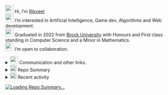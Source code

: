 <img src="https://user-images.githubusercontent.com/62815232/196769521-ef4fb24b-e8d9-4a27-ae4a-e0dc1bd1d2fe.png" width=25/> Hi, I’m <a href="https://www.google.com/search?q=rikveet">Rikveet</a>  
<img src="https://user-images.githubusercontent.com/62815232/196764085-3b4a74b8-fb97-453e-9915-715d53105bb0.png" width=25/> I’m interested in Artificial Intelligence, Game dev, Algorithms and Web development.  
<a href="https://youtube.com/clip/UgkxVoZYXwSF9ptSY4W_8jLttRR8ueTUXwj1"><img src="https://user-images.githubusercontent.com/62815232/196762888-af6f29c9-d3cb-4ca6-9cd4-bd2849f8a8d2.png" width=25/></a> Graduated in 2022 from [Brock University](https://brocku.ca/) with Honours and First class standing in Computer Science and a Minor in Mathematics.  
<img src="https://user-images.githubusercontent.com/62815232/196769387-77dc01d3-a4f8-4051-a2ae-a872232556a3.png" width=25/> I’m open to collaboration.  
<details>
<summary> <img src="https://user-images.githubusercontent.com/62815232/196763992-f6158f49-0dfa-4702-b4e7-fcaade8b73dc.png" width=25/> Communication and other links. </summary>
    <table>
        <td>
            <a href="mailto:rikveetsinghhayer@gmail.com">
                <img src='https://img.shields.io/badge/Gmail-D14836?style=for-the-badge&logo=gmail&logoColor=white' />
            </a>
        </td>
        <td>
            <a href="https://www.linkedin.com/in/rikveet-hayer/">
                <img src='https://img.shields.io/badge/LinkedIn-0077B5?style=for-the-badge&logo=linkedin&logoColor=white' />
            </a>
        </td>
        <td>
            <a href="https://rikveet.github.io/">
                <img src='https://img.shields.io/badge/website-000000?style=for-the-badge&logo=About.me&logoColor=white'/>
            </a>
        </td>
        <td>
            <a href="https://discord.gg/jQWZcMrAWj">
                <img src='https://img.shields.io/badge/Discord-5865F2?style=for-the-badge&logo=discord&logoColor=white' />
            </a> 
        </td>
        <td>
            <a href="https://open.kattis.com/users/rikveet">
                <img src='https://user-images.githubusercontent.com/62815232/196786782-e2677dd2-ac0f-4e79-bf20-49fdb475f550.jpeg' width=40 />
            </a>
        </td>
        <td>
            <a href="https://github.com/Rikveet/Rikveet/files/10297606/Resume.pdf">
                <img src='https://user-images.githubusercontent.com/62815232/209411078-25b0a549-e08c-49e4-89f3-56c41f84ac01.png' width=40 />
            </a>
        </td>
    </table>
</details>

<details>
    <summary> <img src='https://user-images.githubusercontent.com/62815232/211084275-1740136f-472a-42b6-bec7-f6dd4d59f9d2.png' width=20/> Repo Summary</summary>
    <img align="center" src="https://github-readme-stats-fork-akd2.vercel.app/api?username=rikveet&show_icons=true&theme=midnight-purple&count_private=true" />
    </br>
    <img align='center' src='https://komarev.com/ghpvc/?username=Rikveet&style=flat-square&color=blueviolet'/>
</details>

<details>
<summary> <img src='https://user-images.githubusercontent.com/62815232/211084404-f1c21d43-2f00-4fe7-a3e1-139bc5c9b657.png' width=20/> Recent activity </summary>

<!--START_SECTION:activity-->
1. ❗️ Opened issue [#104](https://github.com/BrockCSC/brockcsc.github.io/issues/104) in [BrockCSC/brockcsc.github.io](https://github.com/BrockCSC/brockcsc.github.io)
2. 🗣 Commented on [#1772](https://github.com/anuraghazra/github-readme-stats/issues/1772) in [anuraghazra/github-readme-stats](https://github.com/anuraghazra/github-readme-stats)
3. ❗️ Opened issue [#98](https://github.com/BrockCSC/brockcsc.github.io/issues/98) in [BrockCSC/brockcsc.github.io](https://github.com/BrockCSC/brockcsc.github.io)
4. 💪 Opened PR [#97](https://github.com/BrockCSC/brockcsc.github.io/pull/97) in [BrockCSC/brockcsc.github.io](https://github.com/BrockCSC/brockcsc.github.io)
<!--END_SECTION:activity-->


</details>

[![Loading Repo Summary...](https://github-readme-stats-fork-akd2.vercel.app/api/top-langs/?username=rikveet&layout=compact&langs_count=20&theme=midnight-purple&exclude_repo=github-readme-stats-fork&hide=cmake,ShaderLab,HLSL,Mathematica)](https://github.com/Rikveet?tab=repositories)

